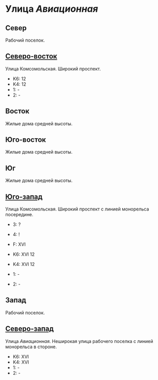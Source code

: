 # Улица *Авиационная*

## Север

Рабочий поселок.

## [Северо-восток](./10545020.md)

Улица Комсомольская.
Широкий проспект.

* K6:   12
* K4:   12
* 1:    -
* 2:    -

## Восток

Жилые дома средней высоты.

## Юго-восток

Жилые дома средней высоты.

## Юг

Жилые дома средней высоты.

## [Юго-запад](./10510045.md)

Улица Комсомольская.
Широкий проспект с линией монорельса посередине.

* 3:    ?
* 4:    !
* F:    XVI

* K6:   XVI
        12
* K4:   XVI
        12
* 1:    -
* 2:    -

## Запад

Рабочий поселок.

## [Северо-запад](./10510025.md)

Улица *Авиационная*.
Неширокая улица рабочего поселка с линией монорельса в стороне.

* K6:   XVI
* K4:   XVI
* 1:    -
* 2:    -
